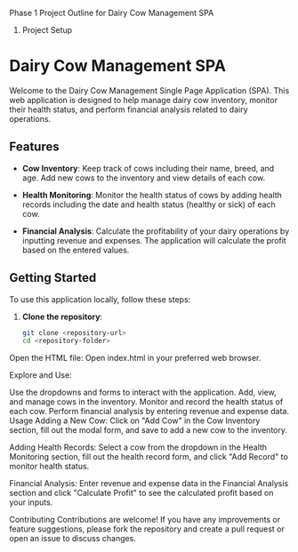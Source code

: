 Phase 1 Project Outline for Dairy Cow Management SPA
1. Project Setup
# Dairy Cow Management SPA

Welcome to the Dairy Cow Management Single Page Application (SPA). This web application is designed to help manage dairy cow inventory, monitor their health status, and perform financial analysis related to dairy operations.

## Features

- **Cow Inventory**: Keep track of cows including their name, breed, and age. Add new cows to the inventory and view details of each cow.
  
- **Health Monitoring**: Monitor the health status of cows by adding health records including the date and health status (healthy or sick) of each cow.
  
- **Financial Analysis**: Calculate the profitability of your dairy operations by inputting revenue and expenses. The application will calculate the profit based on the entered values.

## Getting Started

To use this application locally, follow these steps:

1. **Clone the repository**:
   ```bash
   git clone <repository-url>
   cd <repository-folder>
Open the HTML file:
Open index.html in your preferred web browser.

Explore and Use:

Use the dropdowns and forms to interact with the application.
Add, view, and manage cows in the inventory.
Monitor and record the health status of each cow.
Perform financial analysis by entering revenue and expense data.
Usage
Adding a New Cow:
Click on "Add Cow" in the Cow Inventory section, fill out the modal form, and save to add a new cow to the inventory.

Adding Health Records:
Select a cow from the dropdown in the Health Monitoring section, fill out the health record form, and click "Add Record" to monitor health status.

Financial Analysis:
Enter revenue and expense data in the Financial Analysis section and click "Calculate Profit" to see the calculated profit based on your inputs.

Contributing
Contributions are welcome! If you have any improvements or feature suggestions, please fork the repository and create a pull request or open an issue to discuss changes.